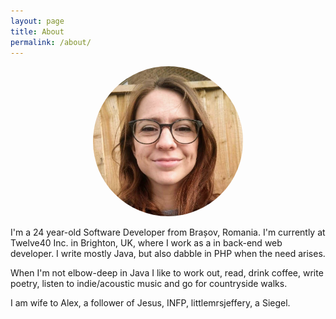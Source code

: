 ```yaml
---
layout: page
title: About
permalink: /about/
---
```

<center>
<img src="/assets/face.jpg" alt="Avatar" width="240" height="240" style="border-radius: 50%"/>
</center>

I'm a 24 year-old Software Developer from Bra&#537;ov, Romania. I'm currently at Twelve40 Inc. in Brighton, UK, where I work as a in back-end web developer. I write mostly Java, but also dabble in PHP when the need arises.

When I'm not elbow-deep in Java I like to work out, read, drink coffee, write poetry, listen to indie/acoustic music and go for countryside walks.

I am wife to Alex, a follower of Jesus, INFP, littlemrsjeffery, a Siegel.
